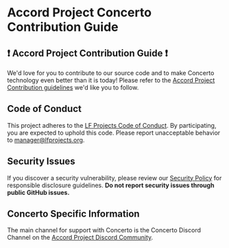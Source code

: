 # Accord Project Concerto Contribution Guide

## ❗ Accord Project Contribution Guide ❗
We'd love for you to contribute to our source code and to make Concerto technology even better than it is today! Please refer to the [Accord Project Contribution guidelines][apcontribute] we'd like you to follow.

## Code of Conduct
This project adheres to the [LF Projects Code of Conduct](./CODE_OF_CONDUCT.md). By participating, you are expected to uphold this code. Please report unacceptable behavior to manager@lfprojects.org.

## Security Issues
If you discover a security vulnerability, please review our [Security Policy](./SECURITY.md) for responsible disclosure guidelines. **Do not report security issues through public GitHub issues.**

## Concerto Specific Information
The main channel for support with Concerto is the Concerto Discord Channel on the [Accord Project Discord Community][apdiscord].

[apcontribute]: https://github.com/accordproject/techdocs/blob/master/CONTRIBUTING.md
[apdiscord]: https://discord.com/invite/Zm99SKhhtA
